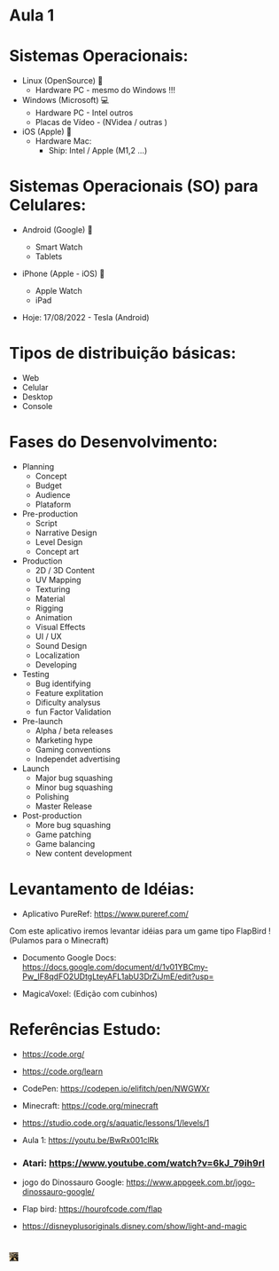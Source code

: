 # Aula 1

# Sistemas Operacionais:
* Linux (OpenSource) 🐧
    * Hardware PC - mesmo do Windows !!!
* Windows (Microsoft) 💻
    * Hardware PC - Intel outros
    * Placas de Vídeo - (NVidea / outras ) 
* iOS (Apple) 🍎
    * Hardware Mac: 
        * Ship: Intel / Apple (M1,2 ...)

# Sistemas Operacionais (SO) para Celulares:

* Android (Google) 🤖
    * Smart Watch
    * Tablets

* iPhone (Apple - iOS) 📱
    * Apple Watch
    * iPad

* Hoje: 17/08/2022 - Tesla (Android)

# Tipos de distribuição básicas:

* Web 
* Celular 
* Desktop
* Console 

# Fases do Desenvolvimento:

* Planning
    * Concept
    * Budget
    * Audience
    * Plataform
* Pre-production
    * Script
    * Narrative Design
    * Level Design
    * Concept art
* Production
    * 2D / 3D Content
    * UV Mapping
    * Texturing
    * Material
    * Rigging
    * Animation
    * Visual Effects
    * UI / UX
    * Sound Design
    * Localization
    * Developing
* Testing
    * Bug identifying
    * Feature explitation
    * Dificulty analysus
    * fun Factor Validation
* Pre-launch
    * Alpha / beta releases
    * Marketing hype
    * Gaming conventions
    * Independet advertising
* Launch
    * Major bug squashing
    * Minor bug squashing
    * Polishing
    * Master Release
* Post-production
    * More bug squashing
    * Game patching
    * Game balancing
    * New content development

# Levantamento de Idéias:
* Aplicativo PureRef:
https://www.pureref.com/

Com este aplicativo iremos levantar idéias para um game tipo FlapBird ! (Pulamos para o Minecraft)

* Documento Google Docs:
https://docs.google.com/document/d/1v01YBCmy-Pw_IF8qdFO2UDtgLteyAFL1abU3DrZiJmE/edit?usp=

* MagicaVoxel: (Edição com cubinhos)


# Referências Estudo:

* https://code.org/

* https://code.org/learn

* CodePen: https://codepen.io/elifitch/pen/NWGWXr

* Minecraft: https://code.org/minecraft 

* https://studio.code.org/s/aquatic/lessons/1/levels/1

* Aula 1: https://youtu.be/BwRx001clRk


* ### Atari: https://www.youtube.com/watch?v=6kJ_79ih9rI

* jogo do Dinossauro Google: https://www.appgeek.com.br/jogo-dinossauro-google/


* Flap bird: https://hourofcode.com/flap

* https://disneyplusoriginals.disney.com/show/light-and-magic

#
<a href="https://guima-games.firebaseapp.com/" target="_blank"><img src="../.github/favicon.ico" /></a>




